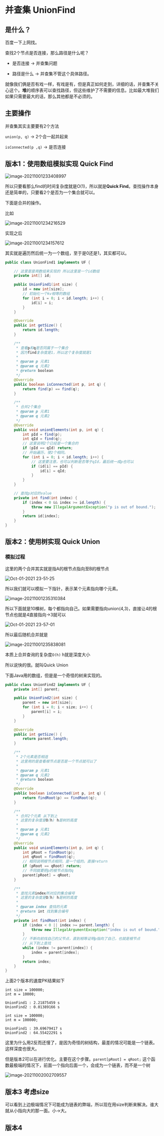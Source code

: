 # 并查集 UnionFind

## 是什么？

百度一下上网找。

查找2个节点是否连接，那么路径是什么呢？

- 是否连接 → 并查集问题

- 路径是什么 → 并查集不管这个具体路径。

就像我们俩是否有戏一样，有戏是有，但是真正如何走到，详细的话，并查集不关心这个。**堆**的顺序表可以查找路径，但这些维护了不需要的信息。比如最大堆我们如果只需要最大的话，那么其他都是不必须的。

## 主要操作

并查集其实主要要有2个方法

`union(p, q)` → 2个合一起并起来

`isConnected(p ,q)` → 是否连接

## 版本1：使用数组模拟实现 Quick Find

![image-20211001233408997](https://raw.githubusercontent.com/chihokyo/image_host/develop/20211001233410.png)

所以只要看那么find的时间复杂度就是O(1)，所以就是**Quick Find**。查找操作本身还是简单的，只要看2个是否为一个集合就可以。

下面是合并的操作。

比如

![image-20211001234216529](https://raw.githubusercontent.com/chihokyo/image_host/develop/20211001234218.png)

实现之后

![image-20211001234157612](https://raw.githubusercontent.com/chihokyo/image_host/develop/20211001234158.png)

其实就是遍历然后统一为一个数组，至于是0还是1，其实都可以。

```java
public class UnionFind1 implements UF {

    // 这里是是用数组来实现的 所以这里是一个id数组
    private int[] id;

    public UnionFind1(int size) {
        id = new int[size];
        // 初始化一个kv相等的数组
        for (int i = 0; i < id.length; i++) {
            id[i] = i;
        }
    }

    @Override
    public int getSize() {
        return id.length;
    }

    /**
     * 查看p和q是否同属于一个集合
     * 因为find复杂度是1，所以这个复杂度就是1
     *
     * @param p 元素1
     * @param q 元素2
     * @return boolean
     */
    @Override
    public boolean isConnected(int p, int q) {
        return find(p) == find(q);
    }

    /**
     * 合并2个集合
     * @param p 元素1
     * @param q 元素2
     */
    @Override
    public void unionElements(int p, int q) {
        int pId = find(p);
        int qId = find(q);
        // 这里说明2个已经是一个集合的
        if (pId == qId) return;
        // 开始遍历，使2个相同。
        for (int i = 0; i < id.length; i++) {
            // 这里要注意，也可以判断是否等于qId，最后统一成p也可以
            if (id[i] == pId) {
                id[i] = qId;
            }
        }
    }

    // 查找p对应的value
    private int find(int index) {
        if (index < 0 && index >= id.length) {
            throw new IllegalArgumentException("p is out of bound.");
        }
        return id[index];
    }
}

```

## 版本2：使用树实现 Quick Union

### 模拟过程

这里的两个合并其实就是指A的根节点指向至B的根节点

![Oct-01-2021 23-51-25](https://raw.githubusercontent.com/chihokyo/image_host/develop/20211001235149.gif)

所以我们就可以模拟一下指针，表示某个元素指向哪个元素。

![image-20211001235310384](https://raw.githubusercontent.com/chihokyo/image_host/develop/20211001235311.png)

所以下面就是10棵树，每个都指向自己。如果需要指向union(4,3)，直接让4的根节点也就是4直接指向→3就可以

![Oct-01-2021 23-57-01](https://raw.githubusercontent.com/chihokyo/image_host/develop/20211001235711.gif)

所以最后随机合并就是

![image-20211001235838081](https://raw.githubusercontent.com/chihokyo/image_host/develop/20211001235839.png)

本质上合并查询的复杂度`O(h)` h就是深度大小

所以说快的很。就叫Quick Union

下面Java用的数组，但是是一个奇怪的树来实现的。

```java
public class UnionFind2 implements UF {
    private int[] parent;

    public UnionFind2(int size) {
        parent = new int[size];
        for (int i = 0; i < size; i++) {
            parent[i] = i;
        }
    }

    @Override
    public int getSize() {
        return parent.length;
    }

    /**
     * 2个元素是否相连
     * 这里用的是查看根节点是否是一个节点就可以了
     *
     * @param p 元素1
     * @param q 元素2
     * @return boolean
     */
    @Override
    public boolean isConnected(int p, int q) {
        return findRoot(p) == findRoot(q);
    }

    /**
     * 合并2个元素 从下到上
     * 这里的复杂度是O(h) h是树的高度
     *
     * @param p 元素1
     * @param q 元素2
     */
    @Override
    public void unionElements(int p, int q) {
        int pRoot = findRoot(p);
        int qRoot = findRoot(q);
        // 相同说明根节点相同，是一个组的。直接return
        if (pRoot == qRoot) return;
        // 不同就要把p的根节点指向q
        parent[pRoot] = qRoot;
    }

    /**
     * 查找元素index所对应的集合编号
     * 这里的复杂度是O(h) h是树的高度
     *
     * @param index 查找的元素
     * @return int 找到集合编号
     */
    private int findRoot(int index) {
        if (index < 0 || index >= parent.length) {
            throw new IllegalArgumentException("index is out of bound.");
        }
        // 不断向前找自己的父节点，直到相等证明p指向了自己，也就是根节点
        // 从下到上查找
        while (index != parent[index]) {
            index = parent[index];
        }
        return index;
    }
}
```

上面2个版本的速度PK结果如下

```
int size = 100000;
int m = 10000;

UnionFind1 : 2.21875459 s
UnionFind2 : 0.01389166 s

int size = 100000;
int m = 100000;

UnionFind1 : 39.69679417 s
UnionFind2 : 64.55422291 s
```

这里为什么用2反而还慢了，是因为奇怪的树结构，最差的情况可能是一个链表。这样深度也很大。

但是版本2可以在进行优化。主要在这个步骤。`parent[pRoot] = qRoot;` 这个函数最极端的情况下，前面一个指向后面一个，会成为一个链表，而不是一个树

![image-20211002002709557](https://raw.githubusercontent.com/chihokyo/image_host/develop/20211002002712.png)

## 版本3 考虑size

可以看到上边极端情况下可能成为链表的弊端，所以现在用size判断来解决。谁大就从小指向大的那一面。小→大。

## 版本4